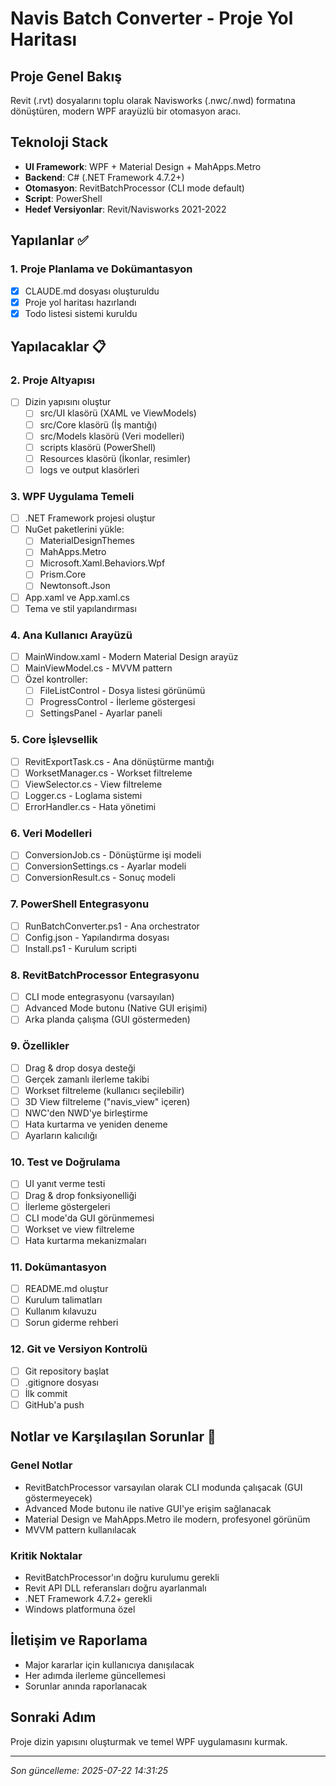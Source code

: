 # Navis Batch Converter - Proje Yol Haritası

## Proje Genel Bakış
Revit (.rvt) dosyalarını toplu olarak Navisworks (.nwc/.nwd) formatına dönüştüren, modern WPF arayüzlü bir otomasyon aracı.

## Teknoloji Stack
- **UI Framework**: WPF + Material Design + MahApps.Metro
- **Backend**: C# (.NET Framework 4.7.2+)
- **Otomasyon**: RevitBatchProcessor (CLI mode default)
- **Script**: PowerShell
- **Hedef Versiyonlar**: Revit/Navisworks 2021-2022

## Yapılanlar ✅

### 1. Proje Planlama ve Dokümantasyon
- [x] CLAUDE.md dosyası oluşturuldu
- [x] Proje yol haritası hazırlandı
- [x] Todo listesi sistemi kuruldu

## Yapılacaklar 📋

### 2. Proje Altyapısı
- [ ] Dizin yapısını oluştur
  - [ ] src/UI klasörü (XAML ve ViewModels)
  - [ ] src/Core klasörü (İş mantığı)
  - [ ] src/Models klasörü (Veri modelleri)
  - [ ] scripts klasörü (PowerShell)
  - [ ] Resources klasörü (İkonlar, resimler)
  - [ ] logs ve output klasörleri

### 3. WPF Uygulama Temeli
- [ ] .NET Framework projesi oluştur
- [ ] NuGet paketlerini yükle:
  - [ ] MaterialDesignThemes
  - [ ] MahApps.Metro
  - [ ] Microsoft.Xaml.Behaviors.Wpf
  - [ ] Prism.Core
  - [ ] Newtonsoft.Json
- [ ] App.xaml ve App.xaml.cs
- [ ] Tema ve stil yapılandırması

### 4. Ana Kullanıcı Arayüzü
- [ ] MainWindow.xaml - Modern Material Design arayüz
- [ ] MainViewModel.cs - MVVM pattern
- [ ] Özel kontroller:
  - [ ] FileListControl - Dosya listesi görünümü
  - [ ] ProgressControl - İlerleme göstergesi
  - [ ] SettingsPanel - Ayarlar paneli

### 5. Core İşlevsellik
- [ ] RevitExportTask.cs - Ana dönüştürme mantığı
- [ ] WorksetManager.cs - Workset filtreleme
- [ ] ViewSelector.cs - View filtreleme
- [ ] Logger.cs - Loglama sistemi
- [ ] ErrorHandler.cs - Hata yönetimi

### 6. Veri Modelleri
- [ ] ConversionJob.cs - Dönüştürme işi modeli
- [ ] ConversionSettings.cs - Ayarlar modeli
- [ ] ConversionResult.cs - Sonuç modeli

### 7. PowerShell Entegrasyonu
- [ ] RunBatchConverter.ps1 - Ana orchestrator
- [ ] Config.json - Yapılandırma dosyası
- [ ] Install.ps1 - Kurulum scripti

### 8. RevitBatchProcessor Entegrasyonu
- [ ] CLI mode entegrasyonu (varsayılan)
- [ ] Advanced Mode butonu (Native GUI erişimi)
- [ ] Arka planda çalışma (GUI göstermeden)

### 9. Özellikler
- [ ] Drag & drop dosya desteği
- [ ] Gerçek zamanlı ilerleme takibi
- [ ] Workset filtreleme (kullanıcı seçilebilir)
- [ ] 3D View filtreleme ("navis_view" içeren)
- [ ] NWC'den NWD'ye birleştirme
- [ ] Hata kurtarma ve yeniden deneme
- [ ] Ayarların kalıcılığı

### 10. Test ve Doğrulama
- [ ] UI yanıt verme testi
- [ ] Drag & drop fonksiyonelliği
- [ ] İlerleme göstergeleri
- [ ] CLI mode'da GUI görünmemesi
- [ ] Workset ve view filtreleme
- [ ] Hata kurtarma mekanizmaları

### 11. Dokümantasyon
- [ ] README.md oluştur
- [ ] Kurulum talimatları
- [ ] Kullanım kılavuzu
- [ ] Sorun giderme rehberi

### 12. Git ve Versiyon Kontrolü
- [ ] Git repository başlat
- [ ] .gitignore dosyası
- [ ] İlk commit
- [ ] GitHub'a push

## Notlar ve Karşılaşılan Sorunlar 📝

### Genel Notlar
- RevitBatchProcessor varsayılan olarak CLI modunda çalışacak (GUI göstermeyecek)
- Advanced Mode butonu ile native GUI'ye erişim sağlanacak
- Material Design ve MahApps.Metro ile modern, profesyonel görünüm
- MVVM pattern kullanılacak

### Kritik Noktalar
- RevitBatchProcessor'ın doğru kurulumu gerekli
- Revit API DLL referansları doğru ayarlanmalı
- .NET Framework 4.7.2+ gerekli
- Windows platformuna özel

## İletişim ve Raporlama
- Major kararlar için kullanıcıya danışılacak
- Her adımda ilerleme güncellemesi
- Sorunlar anında raporlanacak

## Sonraki Adım
Proje dizin yapısını oluşturmak ve temel WPF uygulamasını kurmak.

---
*Son güncelleme: 2025-07-22 14:31:25*